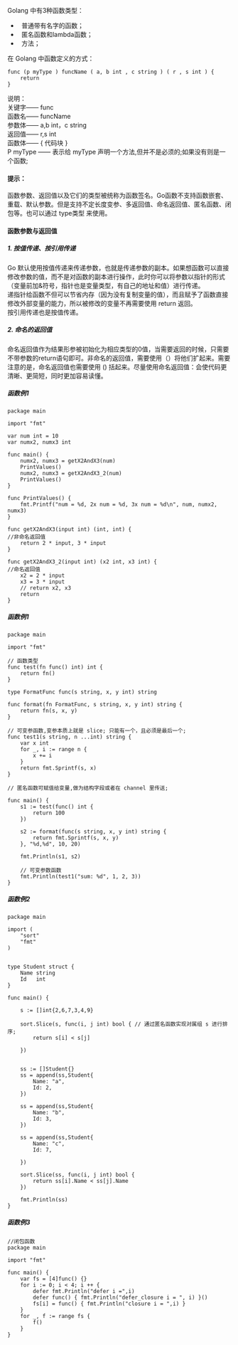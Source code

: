 Golang 中有3种函数类型：
*   普通带有名字的函数；
*   匿名函数和lambda函数；
*   方法；<br>

在 Golang 中函数定义的方式：
```
func (p myType ) funcName ( a, b int , c string ) ( r , s int ) {
    return
}
```
说明：<br>
关键字—— func <br>
函数名—— funcName <br>
参数体—— a,b int，c string <br>
返回值—— r,s int <br>
函数体—— { 代码块 } <br>
P myType —— 表示给 myType 声明一个方法,但并不是必须的;如果没有则是一个函数; <br>
#### 提示：
函数参数、返回值以及它们的类型被统称为函数签名。Go函数不支持函数嵌套、重载、默认参数。但是支持不定长度变参、多返回值、命名返回值、匿名函数、闭包等。也可以通过 type类型 来使用。

#### 函数参数与返回值
##### 1. 按值传递、按引用传递
Go 默认使用按值传递来传递参数，也就是传递参数的副本。如果想函数可以直接修改参数的值，而不是对函数的副本进行操作，此时你可以将参数以指针的形式（变量前加&符号，指针也是变量类型，有自己的地址和值）进行传递。<br>
递指针给函数不但可以节省内存（因为没有复制变量的值），而且赋予了函数直接修改外部变量的能力，所以被修改的变量不再需要使用 return 返回。<br>
按引用传递也是按值传递。

##### 2. 命名的返回值
命名返回值作为结果形参被初始化为相应类型的0值，当需要返回的时候，只需要不带参数的return语句即可。非命名的返回值，需要使用（）将他们扩起来。需要注意的是，命名返回值也需要使用 () 括起来。尽量使用命名返回值：会使代码更清晰、更简短，同时更加容易读懂。
##### 函数例1
```
package main

import "fmt"

var num int = 10
var numx2, numx3 int

func main() {
    numx2, numx3 = getX2AndX3(num)
    PrintValues()
    numx2, numx3 = getX2AndX3_2(num)
    PrintValues()
}

func PrintValues() {
    fmt.Printf("num = %d, 2x num = %d, 3x num = %d\n", num, numx2, numx3)
}

func getX2AndX3(input int) (int, int) {                              //非命名返回值
    return 2 * input, 3 * input
}

func getX2AndX3_2(input int) (x2 int, x3 int) {                      //命名返回值
    x2 = 2 * input
    x3 = 3 * input
    // return x2, x3
    return
}
```
##### 函数例1
```
package main

import "fmt"

// 函数类型
func test(fn func() int) int {
	return fn()
}

type FormatFunc func(s string, x, y int) string

func format(fn FormatFunc, s string, x, y int) string {
	return fn(s, x, y)
}

// 可变参函数,变参本质上就是 slice; 只能有⼀个，且必须是最后⼀个;
func test1(s string, n ...int) string {
	var x int
	for _, i := range n {
		x += i
	}
	return fmt.Sprintf(s, x)
}

// 匿名函数可赋值给变量,做为结构字段或者在 channel ⾥传送;

func main() {
	s1 := test(func() int {
		return 100
	})

	s2 := format(func(s string, x, y int) string {
		return fmt.Sprintf(s, x, y)
	}, "%d,%d", 10, 20)

	fmt.Println(s1, s2)

	// 可变参数函数
	fmt.Println(test1("sum: %d", 1, 2, 3))
}
```

##### 函数例2
```
package main

import (
	"sort"
	"fmt"
)


type Student struct {
	Name string
	Id   int
}

func main() {

	s := []int{2,6,7,3,4,9}

	sort.Slice(s, func(i, j int) bool { // 通过匿名函数实现对属组 s 进行排序;
		return s[i] < s[j]

	})


	ss := []Student{}
	ss = append(ss,Student{
		Name: "a",
		Id: 2,
	})

	ss = append(ss,Student{
		Name: "b",
		Id: 3,
	})

	ss = append(ss,Student{
		Name: "c",
		Id: 7,

	})

	sort.Slice(ss, func(i, j int) bool {
		return ss[i].Name < ss[j].Name
	})

	fmt.Println(ss)
}
```
##### 函数例3
```
//闭包函数
package main

import "fmt"

func main() {
	var fs = [4]func() {}
	for i := 0; i < 4; i ++ {
		defer fmt.Println("defer i =",i)
		defer func() { fmt.Println("defer_closure i = ", i) }()
		fs[i] = func() { fmt.Println("closure i = ",i) } 
	}
	for _, f := range fs {
		f()
	}
}
